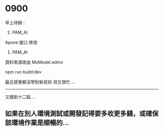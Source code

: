 # 0900

早上待辦 :

2. PAM_AI

Apove 接口 修改

1. PAM_AI

資料來源改由 MxModel.edmx

npm run build:dev

最近感覺都沒學到新技術 但又很忙 ...

---

又搞到十二點 ...

## 如果在別人環境測試或開發記得要多收更多錢，或確保該環境作業是順暢的...